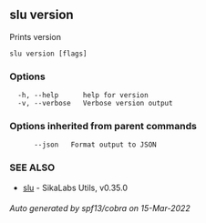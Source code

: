 ## slu version

Prints version

```
slu version [flags]
```

### Options

```
  -h, --help      help for version
  -v, --verbose   Verbose version output
```

### Options inherited from parent commands

```
      --json   Format output to JSON
```

### SEE ALSO

* [slu](slu.md)	 - SikaLabs Utils, v0.35.0

###### Auto generated by spf13/cobra on 15-Mar-2022
